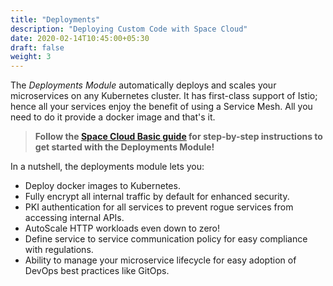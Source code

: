 ```yaml
---
title: "Deployments"
description: "Deploying Custom Code with Space Cloud"
date: 2020-02-14T10:45:00+05:30
draft: false
weight: 3
---
```


The _Deployments Module_ automatically deploys and scales your microservices on any Kubernetes cluster. It has first-class support of Istio; hence all your services enjoy the benefit of using a Service Mesh. All you need to do it provide a docker image and that's it.

> **Follow the [Space Cloud Basic guide](https://learn.spaceuptech.com/space-cloud/basics/deploy-a-service/) for step-by-step instructions to get started with the Deployments Module!**

In a nutshell, the deployments module lets you:
- Deploy docker images to Kubernetes.
- Fully encrypt all internal traffic by default for enhanced security.
- PKI authentication for all services to prevent rogue services from accessing internal APIs.
- AutoScale HTTP workloads even down to zero!
- Define service to service communication policy for easy compliance with regulations.
- Ability to manage your microservice lifecycle for easy adoption of DevOps best practices like GitOps.
